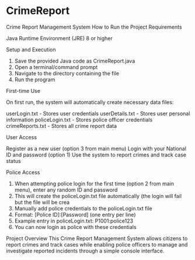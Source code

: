 # CrimeReport

Crime Report Management System
How to Run the Project
Requirements

Java Runtime Environment (JRE) 8 or higher

Setup and Execution

1. Save the provided Java code as CrimeReport.java
2. Open a terminal/command prompt
3. Navigate to the directory containing the file
4. Run the program

First-time Use

On first run, the system will automatically create necessary data files:

userLogin.txt - Stores user credentials
userDetails.txt - Stores user personal information
policeLogin.txt - Stores police officer credentials
crimeReports.txt - Stores all crime report data

User Access

Register as a new user (option 3 from main menu)
Login with your National ID and password (option 1)
Use the system to report crimes and track case status

Police Access

1. When attempting police login for the first time (option 2 from main menu), enter any random ID and password
2. This will create the policeLogin.txt file automatically (the login will fail but the file will be crea
3. Manually add police credentials to the policeLogin.txt file
4. Format: [Police ID]:[Password] (one entry per line)
5. Example entry in policeLogin.txt: P1001:police123
6. You can now login as police with these credentials

Project Overview
This Crime Report Management System allows citizens to report crimes and track cases while enabling police officers to manage and investigate reported incidents through a simple console interface.
